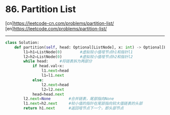# 86. Partition List

[cn]<https://leetcode-cn.com/problems/partition-list/>\
[en]<https://leetcode.com/problems/partition-list/>

---

```py
class Solution:
    def partition(self, head: Optional[ListNode], x: int) -> Optional[ListNode]:
        l1=h1=ListNode(0)        #虚拟较小值哑节点h1和指针l1
        l2=h2=ListNode(0)        #虚拟较小值哑节点h2和指针l2
        while head:     #将链表拆为两部分
            if head.val<x:
                l1.next=head
                l1=l1.next
            else:
                l2.next=head
                l2=l2.next
            head=head.next 
        l2.next=None        #合并链表，尾部指向None
        l1.next=h2.next     #较小值的指针在尾部指向较大值链表的头部
        return h1.next      #返回哑节点下一个，即头部节点
```
